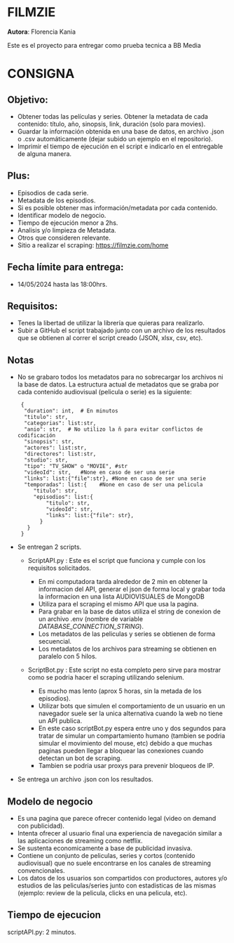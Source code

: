 # FILMZIE

 **Autora**: Florencia Kania

 Este es el proyecto para entregar como prueba tecnica a BB Media

# CONSIGNA

## Objetivo:
 - Obtener todas las películas y series. Obtener la metadata de cada contenido: título, año, sinopsis, link, duración (solo para movies).
 - Guardar la información obtenida en una base de datos, en archivo .json o .csv automáticamente (dejar subido un ejemplo en el repositorio).
 - Imprimir el tiempo de ejecución en el script e indicarlo en el entregable de alguna manera.

## Plus:
 - Episodios de cada serie.
 - Metadata de los episodios.
 - Si es posible obtener mas información/metadata por cada contenido.
 - Identificar modelo de negocio.
 - Tiempo de ejecución menor a 2hs.
 - Analisis y/o limpieza de Metadata.
 - Otros que consideren relevante.
 - Sitio a realizar el scraping: https://filmzie.com/home

## Fecha límite para entrega: 
 - 14/05/2024 hasta las 18:00hrs.

## Requisitos:    
 - Tenes la libertad de utilizar la librería que quieras para realizarlo.
 - Subir a GitHub el script trabajado junto con un archivo de los resultados que se obtienen al correr el script creado (JSON, xlsx, csv, etc).

## Notas
 - No se grabaro todos los metadatos para no sobrecargar los archivos ni la base de datos. La estructura actual de metadatos que se graba por cada contenido audiovisual (pelicula o serie) es la siguiente:
   ```
    {
     "duration": int,  # En minutos
     "titulo": str,
     "categorias": list:str,
     "anio": str,  # No utilizo la ñ para evitar conflictos de codificación
     "sinopsis": str,
     "actores": list:str,
     "directores": list:str,
     "studio": str,
     "tipo": "TV_SHOW" o "MOVIE", #str
     "videoId": str,   #None en caso de ser una serie
     "links": list:{"file":str}, #None en caso de ser una serie
     "temporadas": list:{    #None en caso de ser una pelicula
        "titulo": str,
        "episodios": list:{
            "titulo": str,
            "videoId": str,
            "links": list:{"file": str}, 
          }
      }
    }
   ```
 - Se entregan 2 scripts.
    - ScriptAPI.py : Este es el script que funciona y cumple con los requisitos solicitados. 
        - En mi computadora tarda alrededor de 2 min en obtener la informacion del API, generar el json de forma local y grabar toda la informacion en una lista AUDIOVISUALES de MongoDB
        - Utiliza para el scraping el mismo API que usa la pagina.
        - Para grabar en la base de datos utiliza el string de conexion de un archivo .env (nombre de variable *DATABASE_CONNECTION_STRING*).
        - Los metadatos de las peliculas y series se obtienen de forma secuencial.
        - Los metadatos de los archivos para streaming se obtienen en paralelo con 5 hilos.

    - ScriptBot.py : Este script no esta completo pero sirve para mostrar como se podria hacer el scraping utilizando selenium.
        - Es mucho mas lento (aprox 5 horas, sin la metada de los episodios).
        - Utilizar bots que simulen el comportamiento de un usuario en un navegador suele ser la unica alternativa cuando la web no tiene un API publica.
        - En este caso scriptBot.py espera entre uno y dos segundos para tratar de simular un compartamiento humano (tambien se podria simular el movimiento del mouse, etc) debido a que muchas paginas pueden llegar a bloquear las conexiones cuando detectan un bot de scraping.
        - Tambien se podria usar proxys para prevenir bloqueos de IP.


 - Se entrega un archivo .json con los resultados.

## Modelo de negocio
   - Es una pagina que parece ofrecer contenido legal (video on demand con publicidad).
   - Intenta ofrecer al usuario final una experiencia de navegación similar a las aplicaciones de streaming como netflix.
   - Se sustenta economicamente a base de publicidad invasiva.
   - Contiene un conjunto de peliculas, series y cortos (contenido audiovisual) que no suele encontrarse en los canales de streaming convencionales.
   - Los datos de los usuarios son compartidos con productores, autores y/o estudios de las peliculas/series junto con estadisticas de las mismas (ejemplo: review de la pelicula, clicks en una pelicula, etc).

## Tiempo de ejecucion
scriptAPI.py: 2 minutos.


